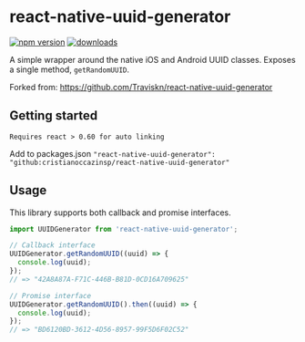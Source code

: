 # react-native-uuid-generator

[![npm version](https://img.shields.io/npm/v/react-native-uuid-generator.svg?style=flat-square)](https://www.npmjs.com/package/react-native-uuid-generator) [![downloads](https://img.shields.io/npm/dm/react-native-uuid-generator.svg?style=flat-square)](https://www.npmjs.com/package/react-native-uuid-generator)

A simple wrapper around the native iOS and Android UUID classes.
Exposes a single method, `getRandomUUID`.

Forked from: https://github.com/Traviskn/react-native-uuid-generator

## Getting started


`Requires react > 0.60 for auto linking`

Add to packages.json
`"react-native-uuid-generator": "github:cristianoccazinsp/react-native-uuid-generator"`


## Usage

This library supports both callback and promise interfaces.

```javascript
import UUIDGenerator from 'react-native-uuid-generator';

// Callback interface
UUIDGenerator.getRandomUUID((uuid) => {
  console.log(uuid);
});
// => "42A8A87A-F71C-446B-B81D-0CD16A709625"

// Promise interface
UUIDGenerator.getRandomUUID().then((uuid) => {
  console.log(uuid);
});
// => "BD6120BD-3612-4D56-8957-99F5D6F02C52"
```


